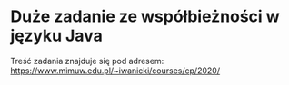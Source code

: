 # Duże zadanie ze współbieżności w języku Java

Treść zadania znajduje się pod adresem: https://www.mimuw.edu.pl/~iwanicki/courses/cp/2020/
